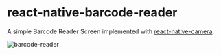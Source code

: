 # react-native-barcode-reader

A simple Barcode Reader Screen implemented with [react-native-camera](https://github.com/lwansbrough/react-native-camera).


![barcode-reader](https://github.com/sahir/react-native-barcode-reader/blob/master/screenshots/Screenshot_2017-09-21-02-22-39.png)
